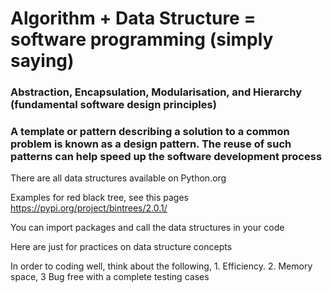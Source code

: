 # Algorithm + Data Structure = software programming (simply saying)

### Abstraction, Encapsulation, Modularisation, and Hierarchy (fundamental software design principles)

### A template or pattern describing a solution to a common problem is known as a design pattern. The reuse of such patterns can help speed up the software development process

There are all data structures available on Python.org

Examples for red black tree, see this pages https://pypi.org/project/bintrees/2.0.1/

You can import packages and call the data structures in your code

Here are just for practices on data structure concepts

In order to coding well, think about the following, 1. Efficiency. 2. Memory space, 3 Bug free with a complete testing cases


